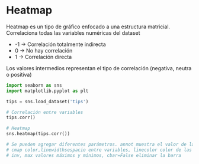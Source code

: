 # Heatmap

Heatmap es un tipo de gráfico enfocado a una estructura matricial. Correlaciona todas las variables numéricas del dataset

- -1 → Correlación totalmente indirecta
- 0 → No hay correlación
- 1 → Correlación directa

Los valores intermedios representan el tipo de correlación (negativa, neutra o positiva)

```python
import seaborn as sns
import matplotlib.pyplot as plt

tips = sns.load_dataset('tips')

# Correlación entre variables
tips.corr()

# Heatmap
sns.heatmap(tips.corr())

# Se pueden agregar diferentes parámetros. annot muestra el valor de la correlación,
# cmap color,linewidthsespacio entre variables, linecolor color de las líneas, vm
# inv, max valores máximos y mínimos, cbar=False eliminar la barra
```